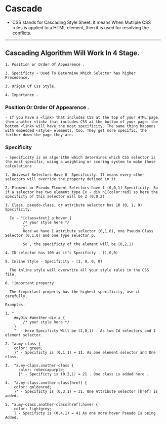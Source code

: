 # Cascade

- CSS stands for Cascading Style Sheet. It means When Mutliple CSS rules is applied to a HTML element, then it is used for resolving the conflicts.

---

## Cascading Algorithm Will Work In 4 Stage.

    1. Position or Order Of Appearence .

    2. Specificty - Used To Determine Which Selector has higher Precedence.

    3. Origin Of Css Style.

    4. Importance .

### Position Or Order Of Appearence .

    - If you have a <link> that includes CSS at the top of your HTML page, then another <link> that includes CSS at the bottom of your page: the bottom <link> will have the most specificity. The same thing happens with embedded <style> elements, too. They get more specific, the further down the page they are.

### Specificity

    - Specificity is an algorithm which determines which CSS selector is the most specific, using a weighting or scoring system to make those calculations

    1. Univesal Selectors Have 0  Specificity. It means every other selectors will override the property defined in it.

    2. Element or Pseudo Element Selectors have 1 (0,0,1) Specificity. So if a selector has two element type Ex - div h1{color:red} so here the specificty of this selector will be 2 (0,0,2)

    3. Class, pseudo-class, or attribute selector has 10 (0, 1, 0) Specificity.

      Ex - "[class=text] p:hover {
            /* your style here */
            }"
            Here we have 1 attribute selector (0,1,0), one Pseudo Class Selector (0,1,0) and one type selector p.

            So , the specificty of the element will be (0,2,1)

    4. ID selector has 100 as it's Specificty . (1,0,0)

    5. Inline Style - Specificity - (1, 0, 0, 0)

      The inline style will overwrite all your style rules in the CSS file.

    6. !important property

      The !important property has the highest specificity, use it carefully.

    Examples-

    1. "
        #myDiv #another-div a {
            /* your style here */
        }
        "  - Here Specificty Will be (2,0,1) - As two Id selectors and 1 element selector.

    2. "a.my-class {
        color: green;
        }" - Specificty is (0,1,1) = 11. As one element selector and One class.

    3.  "a.my-class.another-class {
          color: rebeccapurple;
          }" - Specificty is (0,2,1) = 21 . One class is added here .

    4.  "a.my-class.another-class[href] {
        color: goldenrod;
        }" - Specificty is (0,3,1) = 31. One Attribute selector [href] is added.

    5. "a.my-class.another-class[href]:hover {
        color: lightgrey;
        } - Specificty is (0,4,1) = 41 As one more hover Pseudo Is being Added.



